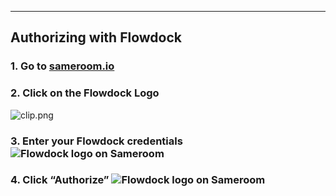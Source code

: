 ---

## Authorizing with Flowdock


### 1. Go to <a href="https://sameroom.io" target="_blank">sameroom.io</a>

### 2. Click on the Flowdock Logo

![clip.png](https://in.kato.im/4bbe89fbc053f7956a80a9f2f7e95feb596ae741abc09fc4651949d775fe934f/clip.png)

### 3. Enter your Flowdock credentials![Flowdock logo on Sameroom](https://in.kato.im/d5aeee26876054e3a6090772f31c5da54bb53ce048a82cb33d0427c263b587c9/Sameroom%20Login%20to%20Flowdock%20copy.png)

### 4. Click “Authorize” ![Flowdock logo on Sameroom](https://in.kato.im/821960fbc57b72cc9d012b9a2bd0413203c032ad2b7dbd77fbaad5e5948ab/Sameroom%20Authorize%20Flowdock%20copy.png)


